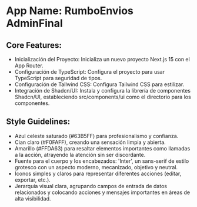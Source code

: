 # **App Name**: RumboEnvios AdminFinal

## Core Features:

- Inicialización del Proyecto: Inicializa un nuevo proyecto Next.js 15 con el App Router.
- Configuración de TypeScript: Configura el proyecto para usar TypeScript para seguridad de tipos.
- Configuración de Tailwind CSS: Configura Tailwind CSS para estilizar.
- Integración de Shadcn/UI: Instala y configura la librería de componentes Shadcn/UI, estableciendo src/components/ui como el directorio para los componentes.

## Style Guidelines:

- Azul celeste saturado (#63B5FF) para profesionalismo y confianza.
- Cian claro (#F0FAFF), creando una sensación limpia y abierta.
- Amarillo (#FFDA63) para resaltar elementos importantes como llamadas a la acción, atrayendo la atención sin ser discordante.
- Fuente para el cuerpo y los encabezados: 'Inter', un sans-serif de estilo grotesco con un aspecto moderno, mecanizado, objetivo y neutral.
- Iconos simples y claros para representar diferentes acciones (editar, exportar, etc.).
- Jerarquía visual clara, agrupando campos de entrada de datos relacionados y colocando acciones y mensajes importantes en áreas de alta visibilidad.